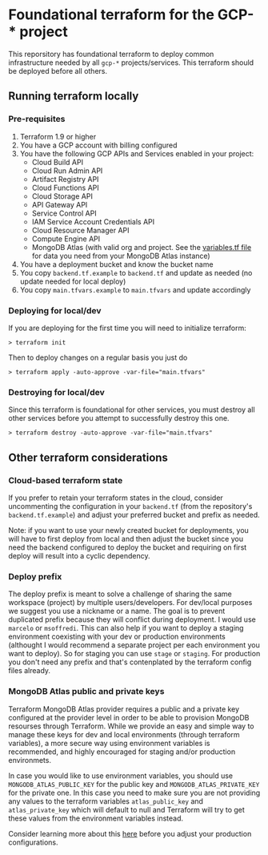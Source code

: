 # Foundational terraform for the GCP-\* project

This reporsitory has foundational terraform to deploy common infrastructure needed by all `gcp-*` projects/services. This terraform should be deployed before all others.

## Running terraform locally

### Pre-requisites

1. Terraform 1.9 or higher
2. You have a GCP account with billing configured
3. You have the following GCP APIs and Services enabled in your project:
    - Cloud Build API
    - Cloud Run Admin API
    - Artifact Registry API
    - Cloud Functions API
    - Cloud Storage API
    - API Gateway API
    - Service Control API
    - IAM Service Account Credentials API
    - Cloud Resource Manager API
    - Compute Engine API
    - MongoDB Atlas (with valid org and project. See the [variables.tf file](variables.tf) for data you need from your MongoDB Atlas instance)
4. You have a deployment bucket and know the bucket name
5. You copy `backend.tf.example` to `backend.tf` and update as needed (no update needed for local deploy)
6. You copy `main.tfvars.example` to `main.tfvars` and update accordingly

### Deploying for local/dev

If you are deploying for the first time you will need to initialize terraform:

```
> terraform init
```

Then to deploy changes on a regular basis you just do

```
> terraform apply -auto-approve -var-file="main.tfvars"
```

### Destroying for local/dev

Since this terraform is foundational for other services, you must destroy all other services before you attempt to successfully destroy this one.

```
> terraform destroy -auto-approve -var-file="main.tfvars"
```

## Other terraform considerations

### Cloud-based terraform state

If you prefer to retain your terraform states in the cloud, consider uncommenting the configuration in your `backend.tf` (from the repository's `backend.tf.example`) and adjust your preferred bucket and prefix as needed.

Note: if you want to use your newly created bucket for deployments, you will have to first deploy from local and then adjust the bucket since you need the backend configured to deploy the bucket and requiring on first deploy will result into a cyclic dependency.

### Deploy prefix

The deploy prefix is meant to solve a challenge of sharing the same workspace (project) by multiple users/developers. For dev/local purposes we suggest you use a nickname or a name. The goal is to prevent duplicated prefix because they will conflict during deployment. I would use `marcelo` or `msoffredi`. This can also help if you want to deploy a staging environment coexisting with your dev or production environments (althought I would recommend a separate project per each environment you want to deploy). So for staging you can use `stage` or `staging`. For production you don't need any prefix and that's contenplated by the terraform config files already.

### MongoDB Atlas public and private keys

Terraform MongoDB Atlas provider requires a public and a private key configured at the provider level in order to be able to provision MongoDB resourses through Terraform. While we provide an easy and simple way to manage these keys for dev and local environments (through terraform variables), a more secure way using environment variables is recommended, and highly encouraged for staging and/or production environmets.

In case you would like to use environment variables, you should use `MONGODB_ATLAS_PUBLIC_KEY` for the public key and `MONGODB_ATLAS_PRIVATE_KEY` for the private one. In this case you need to make sure you are not providing any values to the terraform variables `atlas_public_key` and `atlas_private_key` which will default to null and Terraform will try to get these values from the environment variables instead.

Consider learning more about this [here](https://registry.terraform.io/providers/mongodb/mongodbatlas/latest/docs) before you adjust your production configurations.
